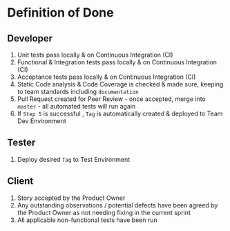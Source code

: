 # Definition of Done

## Developer
1. Unit tests pass locally & on Continuous Integration (CI)
2. Functional & Integration tests pass locally & on Continuous Integration (CI)
3. Acceptance tests pass locally & on Continuous Integration (CI)
4. Static Code analysis & Code Coverage is checked & made sure, keeping to team standards including `documentation`
5. Pull Request created for Peer Review - once accepted, merge into `master` - all automated tests will run again
6. If `Step 5` is successful , `Tag` is automatically created & deployed to Team Dev Environment

## Tester
1. Deploy desired `Tag` to Test Environment 

## Client
1. Story accepted by the Product Owner
2. Any outstanding observations / potential defects have been agreed by the Product Owner as not needing fixing in the current sprint
3. All applicable non-functional tests have been run

